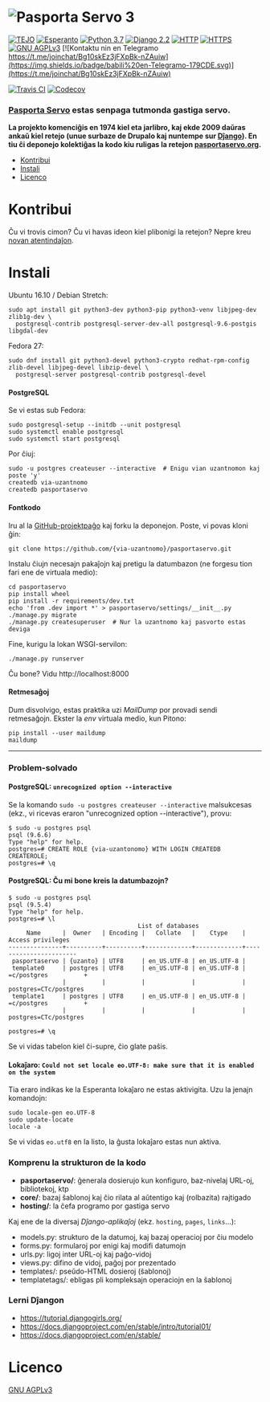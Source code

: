 # ![Pasporta Servo 3](https://cdn.rawgit.com/tejo-esperanto/pasportaservo/master/logos/pasportaservo_logo.svg)

[![TEJO](https://img.shields.io/badge/Projekto_de-TEJO-orange.svg)](http://tejo.org)
[![Esperanto](https://img.shields.io/badge/Esperanto-jes-green.svg)](https://eo.wikipedia.org/wiki/Esperanto)
[![Python 3.7](https://img.shields.io/badge/Python-3.7-blue.svg)](https://docs.python.org/3.7/)
[![Django 2.2](https://img.shields.io/badge/Django-2.2-0C4B33.svg)](https://docs.djangoproject.com/en/2.2/)
[![HTTP](https://img.shields.io/badge/HTTP-2-blue.svg)](https://http2.github.io/)
[![HTTPS](https://img.shields.io/badge/HTTPS-jes-green.svg)](https://www.ssllabs.com/ssltest/analyze.html?d=pasportaservo.org)
[![GNU AGPLv3](https://img.shields.io/badge/licenco-GNU_AGPLv3-blue.svg)](https://www.gnu.org/licenses/agpl-3.0.html)
[![Kontaktu nin en Telegramo https://t.me/joinchat/Bg10skEz3jFXpBk-nZAuiw](https://img.shields.io/badge/babili%20en-Telegramo-179CDE.svg)](https://t.me/joinchat/Bg10skEz3jFXpBk-nZAuiw)

[![Travis CI](https://img.shields.io/travis/tejoesperanto/pasportaservo.svg)](https://travis-ci.org/tejoesperanto/pasportaservo)
[![Codecov](https://img.shields.io/codecov/c/github/tejoesperanto/pasportaservo.svg)](https://codecov.io/gh/tejoesperanto/pasportaservo)


### [Pasporta Servo](https://eo.wikipedia.org/wiki/Pasporta_Servo) estas senpaga tutmonda gastiga servo.

**La projekto komenciĝis en 1974 kiel eta jarlibro, kaj ekde 2009 daŭras ankaŭ kiel retejo
  (unue surbaze de Drupalo kaj nuntempe sur [Dĵango](https://www.djangoproject.com)).
  En tiu ĉi deponejo kolektiĝas la kodo kiu ruligas la retejon [pasportaservo.org](https://www.pasportaservo.org).**

- [Kontribui](#kontribui)
- [Instali](#instali)
- [Licenco](#licenco)


# Kontribui

Ĉu vi trovis cimon? Ĉu vi havas ideon kiel plibonigi la retejon? Nepre kreu [novan atentindaĵon](https://github.com/tejo-esperanto/pasportaservo/issues/new).


# Instali

Ubuntu 16.10 / Debian Stretch:

    sudo apt install git python3-dev python3-pip python3-venv libjpeg-dev zlib1g-dev \
      postgresql-contrib postgresql-server-dev-all postgresql-9.6-postgis libgdal-dev

Fedora 27:

    sudo dnf install git python3-devel python3-crypto redhat-rpm-config zlib-devel libjpeg-devel libzip-devel \
      postgresql-server postgresql-contrib postgresql-devel


#### PostgreSQL

Se vi estas sub Fedora:

    sudo postgresql-setup --initdb --unit postgresql
    sudo systemctl enable postgresql
    sudo systemctl start postgresql

Por ĉiuj:

    sudo -u postgres createuser --interactive  # Enigu vian uzantnomon kaj poste 'y'
    createdb via-uzantnomo
    createdb pasportaservo


#### Fontkodo

Iru al la [GitHub-projektpaĝo](https://github.com/tejo-esperanto/pasportaservo)
kaj forku la deponejon. Poste, vi povas kloni ĝin:

    git clone https://github.com/{via-uzantnomo}/pasportaservo.git

Instalu ĉiujn necesajn pakaĵojn kaj pretigu la datumbazon (ne forgesu tion fari ene de virtuala medio):

    cd pasportaservo
    pip install wheel
    pip install -r requirements/dev.txt
    echo 'from .dev import *' > pasportaservo/settings/__init__.py
    ./manage.py migrate
    ./manage.py createsuperuser  # Nur la uzantnomo kaj pasvorto estas deviga

Fine, kurigu la lokan WSGI-servilon:

    ./manage.py runserver

Ĉu bone? Vidu http://localhost:8000


#### Retmesaĝoj

Dum disvolvigo, estas praktika uzi *MailDump* por provadi sendi retmesaĝojn.
Ekster la *env* virtuala medio, kun Pitono:

    pip install --user maildump
    maildump


----


### Problem-solvado

#### PostgreSQL: `unrecognized option --interactive`
Se la komando `sudo -u postgres createuser --interactive` malsukcesas
(ekz., vi ricevas eraron "unrecognized option --interactive"), provu:

    $ sudo -u postgres psql
    psql (9.6.6)
    Type "help" for help.
    postgres=# CREATE ROLE {via-uzantonomo} WITH LOGIN CREATEDB CREATEROLE;
    postgres=# \q

#### PostgreSQL: Ĉu mi bone kreis la datumbazojn?

    $ sudo -u postgres psql
    psql (9.5.4)
    Type "help" for help.
    postgres=# \l
                                        List of databases
         Name      |  Owner   | Encoding |   Collate   |    Ctype    |   Access privileges
    ---------------+----------+----------+-------------+-------------+-----------------------
     pasportaservo | {uzanto} | UTF8     | en_US.UTF-8 | en_US.UTF-8 |
     template0     | postgres | UTF8     | en_US.UTF-8 | en_US.UTF-8 | =c/postgres          +
                   |          |          |             |             | postgres=CTc/postgres
     template1     | postgres | UTF8     | en_US.UTF-8 | en_US.UTF-8 | =c/postgres          +
                   |          |          |             |             | postgres=CTc/postgres

    postgres=# \q

Se vi vidas tabelon kiel ĉi-supre, ĉio glate paŝis.

#### Lokaĵaro: `Could not set locale eo.UTF-8: make sure that it is enabled on the system`
Tia eraro indikas ke la Esperanta lokaĵaro ne estas aktivigita. Uzu la jenajn komandojn:

    sudo locale-gen eo.UTF-8
    sudo update-locate
    locale -a

Se vi vidas `eo.utf8` en la listo, la ĝusta lokaĵaro estas nun aktiva.


### Komprenu la strukturon de la kodo

- **pasportaservo/**: ĝenerala dosierujo kun konfiguro, baz-nivelaj URL-oj, bibliotekoj, ktp
- **core/**: bazaj ŝablonoj kaj ĉio rilata al aŭtentigo kaj (rolbazita) rajtigado
- **hosting/**: la ĉefa programo por gastiga servo

Kaj ene de la diversaj *Dĵango-aplikaĵoj* (ekz. `hosting`, `pages`, `links`…):

- models.py: strukturo de la datumoj, kaj bazaj operacioj por ĉiu modelo
- forms.py: formularoj por enigi kaj modifi datumojn
- urls.py: ligoj inter URL-oj kaj paĝo-vidoj
- views.py: difino de vidoj, paĝoj por prezentado
- templates/: pseŭdo-HTML dosieroj (ŝablonoj)
- templatetags/: ebligas pli kompleksajn operaciojn en la ŝablonoj


### Lerni Dĵangon

- https://tutorial.djangogirls.org/
- https://docs.djangoproject.com/en/stable/intro/tutorial01/
- https://docs.djangoproject.com/en/stable/


# Licenco

[GNU AGPLv3](LICENSE)
